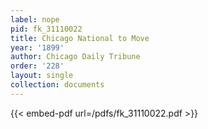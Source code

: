 ```yaml
---
label: nope
pid: fk_31110022
title: Chicago National to Move
year: '1899'
author: Chicago Daily Tribune
order: '228'
layout: single
collection: documents
---
```



{{< embed-pdf url=/pdfs/fk_31110022.pdf >}}